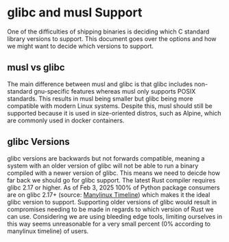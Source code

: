 # glibc and musl Support

One of the difficulties of shipping binaries is deciding which C standard library versions to support. This document goes over the options and how we might want to decide which versions to support. 

## musl vs glibc

The main difference between musl and glibc is that glibc includes non-standard gnu-specific features whereas musl only supports POSIX standards. This results in musl being smaller but glibc being more compatible with modern Linux systems. Despite this, musl should still be supported because it is used in size-oriented distros, such as Alpine, which are commonly used in docker containers. 

## glibc Versions

glibc versions are backwards but not forwards compatible, meaning a system with an older version of glibc will not be able to run a binary compiled with a newer version of glibc. This means we need to deicde how far back we should go for glibc support. The latest Rust compiler requires glibc 2.17 or higher. As of Feb 3, 2025 100% of Python package consumers are on glibc 2.17+ (source: [Manylinux Timeline](https://mayeut.github.io/manylinux-timeline/)) which makes it the ideal glibc version to support. Supporting older versions of glibc would result in compromises needing to be made in regards to which version of Rust we can use. Considering we are using bleeding edge tools, limiting ourselves in this way seems unreasonable for a very small percent (0% according to manylinux timeline) of users. 
